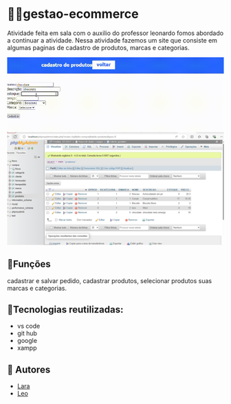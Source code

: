 # 😶‍🌫️gestao-ecommerce
Atividade feita em sala com o auxilio do professor leonardo fomos abordado a continuar a atividade.
Nessa atividade fazemos um site que consiste em algumas paginas de cadastro de produtos, marcas e categorias.

 ![gif](imgs/telaProd.gif)
 ![png](imgs/img.png)

 ## 🙉Funções
 cadastrar e salvar pedido, cadastrar produtos, selecionar produtos suas marcas e categorias.
 

 ## 🐓Tecnologias reutilizadas:
 * vs code
 * git hub
 * google
 * xampp
 
 ## 🌻 Autores
 * [Lara](https://github.com/laraassuncao18)
 * [Leo](https://github.com/LeonardoRochaMarista)
